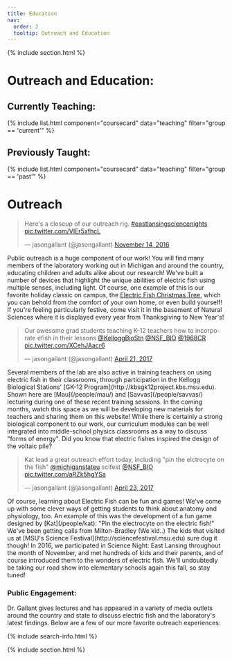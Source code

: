 ```yaml
---
title: Education
nav:
  order: 2
  tooltip: Outreach and Education
---
```


{% include section.html %}

# <i class="fas fa-tools"></i>Outreach and Education:

## Currently Teaching:

{% include list.html component="coursecard" data="teaching" filter="group == 'current'" %}

## Previously Taught:

{% include list.html component="coursecard" data="teaching" filter="group == 'past'" %}

# <i class="fas fa-tools"></i>Outreach

<blockquote class="twitter-tweet"><p lang="en" dir="ltr">Here&#39;s a closeup of our outreach rig. <a href="https://twitter.com/hashtag/eastlansingsciencenights?src=hash&amp;ref_src=twsrc%5Etfw">#eastlansingsciencenights</a> <a href="https://t.co/VIEr5xfhcL">pic.twitter.com/VIEr5xfhcL</a></p>&mdash; jasongallant (@jasongallant) <a href="https://twitter.com/jasongallant/status/797959275310002177?ref_src=twsrc%5Etfw">November 14, 2016</a></blockquote> <script async src="https://platform.twitter.com/widgets.js" charset="utf-8"></script>

Public outreach is a huge component of our work! You will find many members of the laboratory working out in Michigan and around the country, educating children and adults alike about our research! We've built a number of devices that highlight the unique abilities of electric fish using multiple senses, including light. Of course, one example of this is our favorite holiday classic on campus, the [Electric Fish Christmas Tree](/2014/12/12/electric-fish-christmas-tree/), which you can behold from the comfort of your own home, or even build yourself! If you're feeling particularly festive, come visit it in the basement of Natural Sciences where it is displayed every year from Thanksgiving to New Year's!

<blockquote class="twitter-tweet"><p lang="en" dir="ltr">Our awesome grad students teaching K-12 teachers how to incorporate efish in their lessons <a href="https://twitter.com/KelloggBioStn?ref_src=twsrc%5Etfw">@KelloggBioStn</a> <a href="https://twitter.com/NSF_BIO?ref_src=twsrc%5Etfw">@NSF_BIO</a> <a href="https://twitter.com/1968CR?ref_src=twsrc%5Etfw">@1968CR</a> <a href="https://t.co/XCehJAacr6">pic.twitter.com/XCehJAacr6</a></p>&mdash; jasongallant (@jasongallant) <a href="https://twitter.com/jasongallant/status/855249477782908928?ref_src=twsrc%5Etfw">April 21, 2017</a></blockquote> <script async src="https://platform.twitter.com/widgets.js" charset="utf-8"></script>
Several members of the lab are also active in training teachers on using electric fish in their classrooms, through participation in the Kellogg Biological Stations' [GK-12 Program](http://kbsgk12project.kbs.msu.edu).  Shown here are [Mau](/people/mau/) and [Savvas](/people/savvas/) lecturing during one of these recent training sessions.  In the coming months, watch this space as we will be developing new materials for teachers and sharing them on this website!  While there is certainly a strong biological component to our work, our curriculum modules can be well integrated into middle-school physics classrooms as a way to discuss "forms of energy".  Did you know that electric fishes inspired the design of the voltaic pile?

<blockquote class="twitter-tweet"><p lang="en" dir="ltr">Kat lead a great outreach effort today, including &quot;pin the elctrocyte on the fish&quot; <a href="https://twitter.com/michiganstateu?ref_src=twsrc%5Etfw">@michiganstateu</a> scifest <a href="https://twitter.com/NSF_BIO?ref_src=twsrc%5Etfw">@NSF_BIO</a> <a href="https://t.co/aRZk5hgYSa">pic.twitter.com/aRZk5hgYSa</a></p>&mdash; jasongallant (@jasongallant) <a href="https://twitter.com/jasongallant/status/855973921535012865?ref_src=twsrc%5Etfw">April 23, 2017</a></blockquote> <script async src="https://platform.twitter.com/widgets.js" charset="utf-8"></script>
Of course, learning about Electric Fish can be fun and games!  We've come up with some clever ways of getting students to think about anatomy and physiology, too.  An example of this was the development of a fun game designed by [Kat](/people/kat):  "Pin the electrocyte on the electric fish!"  We've been getting calls from Milton-Bradley (We kid..)  The kids that visited us at [MSU's Science Festival](http://sciencefestival.msu.edu) sure dug it though!  In 2016, we participated in Science Night: East Lansing throughout the month of November, and met hundreds of kids and their parents, and of course introduced them to the wonders of electric fish.  We'll undoubtedly be taking our road show into elementary schools again this fall, so stay tuned!

### Public Engagement:

Dr. Gallant gives lectures and has appeared in a variety of media outlets around the country and state to discuss electric fish and the laboratory's latest findings. Below are a few of our more favorite outreach experiences:

{% include search-info.html %}

{% include section.html %}
